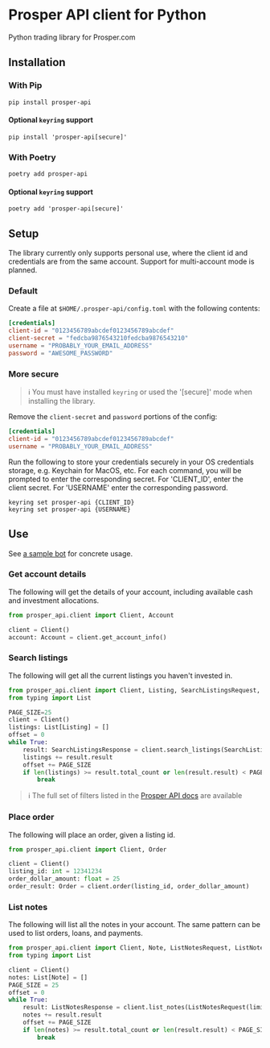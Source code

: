 # Prosper API client for Python

Python trading library for Prosper.com

## Installation

### With Pip
```commandline
pip install prosper-api
```

#### Optional `keyring` support
```commandline
pip install 'prosper-api[secure]'
```

### With Poetry
```commandline
poetry add prosper-api
```

#### Optional `keyring` support
```commandline
poetry add 'prosper-api[secure]'
```



## Setup
The library currently only supports personal use, where the client id and credentials are from the same account. Support
for multi-account mode is planned.

### Default

Create a file at `$HOME/.prosper-api/config.toml` with the following contents:

```toml
[credentials]
client-id = "0123456789abcdef0123456789abcdef"
client-secret = "fedcba9876543210fedcba9876543210"
username = "PROBABLY_YOUR_EMAIL_ADDRESS"
password = "AWESOME_PASSWORD"
```

### More secure

> ℹ️ You must have installed `keyring` or used the '[secure]' mode when installing the library.

Remove the `client-secret` and `password` portions of the config:

```toml
[credentials]
client-id = "0123456789abcdef0123456789abcdef"
username = "PROBABLY_YOUR_EMAIL_ADDRESS"
```

Run the following to store your credentials securely in your OS credentials storage, e.g. Keychain for MacOS, etc.
For each command, you will be prompted to enter the corresponding secret. For 'CLIENT_ID', enter the client secret. For
'USERNAME' enter the corresponding password.

```commandline
keyring set prosper-api {CLIENT_ID}
keyring set prosper-api {USERNAME}
```

## Use

See [a sample bot](https://github.com/grahamtt/prosper-auto-invest) for concrete usage.

### Get account details
The following will get the details of your account, including available cash and investment allocations.

```python
from prosper_api.client import Client, Account

client = Client()
account: Account = client.get_account_info()
```

### Search listings
The following will get all the current listings you haven't invested in.

```python
from prosper_api.client import Client, Listing, SearchListingsRequest, SearchListingsResponse
from typing import List

PAGE_SIZE=25
client = Client()
listings: List[Listing] = []
offset = 0
while True:
    result: SearchListingsResponse = client.search_listings(SearchListingsRequest(invested=False, biddable=True, limit=PAGE_SIZE, offset=offset))
    listings += result.result
    offset += PAGE_SIZE
    if len(listings) >= result.total_count or len(result.result) < PAGE_SIZE:
        break
```

> ℹ️ The full set of filters listed in the [Prosper API docs](https://developers.prosper.com/docs/investor/listings-api/)
>  are available

### Place order
The following will place an order, given a listing id.

```python
from prosper_api.client import Client, Order

client = Client()
listing_id: int = 12341234
order_dollar_amount: float = 25
order_result: Order = client.order(listing_id, order_dollar_amount)
```

### List notes
The following will list all the notes in your account. The same pattern can be used to list orders, loans, and payments.

```python
from prosper_api.client import Client, Note, ListNotesRequest, ListNotesResponse
from typing import List

client = Client()
notes: List[Note] = []
PAGE_SIZE = 25
offset = 0
while True:
    result: ListNotesResponse = client.list_notes(ListNotesRequest(limit=PAGE_SIZE, offset=offset, sort_by="age_in_months", sort_dir="asc"))
    notes += result.result
    offset += PAGE_SIZE
    if len(notes) >= result.total_count or len(result.result) < PAGE_SIZE:
        break
```